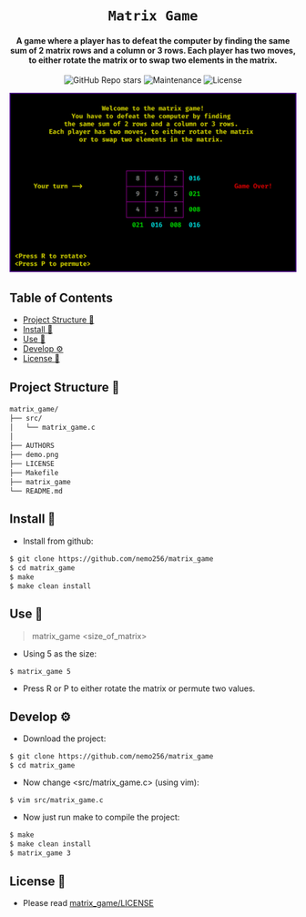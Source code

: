 <div align="center">

# `Matrix Game`

<h4>
  A game where a player has to defeat the computer by finding the same sum of 2 matrix rows and a column or 3 rows. Each player has two moves, to either rotate the matrix or to swap two elements in the matrix.
</h4>

<!-- Badges -->
![GitHub Repo stars](https://img.shields.io/github/stars/nemo256/bp?style=for-the-badge)
![Maintenance](https://shields.io/maintenance/yes/2022?style=for-the-badge)
![License](https://shields.io/github/license/nemo256/bp?style=for-the-badge)

<!-- Demo image -->
![Demo](demo.png)

</div>

<!-- TABLE OF CONTENTS -->
## Table of Contents

* [Project Structure 📁](#project-structure)
* [Install 🔨](#install)
* [Use 🚀](#use)
* [Develop ⚙️](#develop)
* [License 📑](#license)

## Project Structure 📁
```
matrix_game/
├── src/
│   └── matrix_game.c
│
├── AUTHORS
├── demo.png
├── LICENSE
├── Makefile
├── matrix_game
└── README.md
```

## Install 🔨
- Install from github: 
```shell
$ git clone https://github.com/nemo256/matrix_game
$ cd matrix_game
$ make
$ make clean install
```
## Use 🚀
> matrix_game <size_of_matrix>
- Using 5 as the size:
```shell
$ matrix_game 5
```
- Press R or P to either rotate the matrix or permute two values.

## Develop ⚙️
- Download the project:
```shell
$ git clone https://github.com/nemo256/matrix_game
$ cd matrix_game
```
- Now change <src/matrix_game.c> (using vim):
```shell
$ vim src/matrix_game.c
```
- Now just run make to compile the project:
```shell
$ make
$ make clean install
$ matrix_game 3
```

## License 📑
- Please read [matrix_game/LICENSE](https://github.com/nemo256/matrix_game/blob/master/LICENSE)

